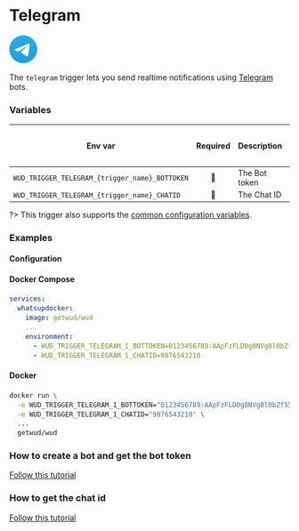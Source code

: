 # Telegram
![logo](telegram.png)

The `telegram` trigger lets you send realtime notifications using [Telegram](https://telegram.org/) bots.

### Variables

| Env var                                        | Required       | Description   | Supported values                                                                                   | Default value when missing  |
|------------------------------------------------|:--------------:|---------------| -------------------------------------------------------------------------------------------------- |-----------------------------| 
| `WUD_TRIGGER_TELEGRAM_{trigger_name}_BOTTOKEN` | :red_circle:   | The Bot token |                                                                                                    |                             |
| `WUD_TRIGGER_TELEGRAM_{trigger_name}_CHATID`   | :red_circle:   | The Chat ID   |                                                                                                    |                             |

?> This trigger also supports the [common configuration variables](configuration/triggers/?id=common-trigger-configuration).

### Examples

#### Configuration
<!-- tabs:start -->
#### **Docker Compose**
```yaml
services:
  whatsupdocker:
    image: getwud/wud
    ...
    environment:
      - WUD_TRIGGER_TELEGRAM_1_BOTTOKEN=0123456789:AApFzFLD0g0NVg8l0bZf55ex3sajC4Aw84Q
      - WUD_TRIGGER_TELEGRAM_1_CHATID=9876543210
```

#### **Docker**
```bash
docker run \
  -e WUD_TRIGGER_TELEGRAM_1_BOTTOKEN="0123456789:AApFzFLD0g0NVg8l0bZf55ex3sajC4Aw84Q" \
  -e WUD_TRIGGER_TELEGRAM_1_CHATID="9876543210" \
  ...
  getwud/wud
```
<!-- tabs:end -->

### How to create a bot and get the bot token
[Follow this tutorial](https://medium.com/geekculture/generate-telegram-token-for-bot-api-d26faf9bf064)

### How to get the chat id
[Follow this tutorial](https://www.alphr.com/find-chat-id-telegram/)
